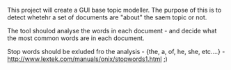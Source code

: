 This project will create a GUI base topic modeller. The purpose of this is to detect whetehr a set of documents are "about" the saem topic or not.

The tool shoulod analyse the words in each document - and decide what the most common words are in each document.

Stop words should be exluded fro the analysis - {the, a, of, he, she, etc....} - http://www.lextek.com/manuals/onix/stopwords1.html ;)
